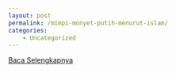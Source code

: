 ```yaml
---
layout: post
permalink: /mimpi-monyet-putih-menurut-islam/
categories:
    - Uncategorized
---
```


[Baca Selengkapnya](/10)